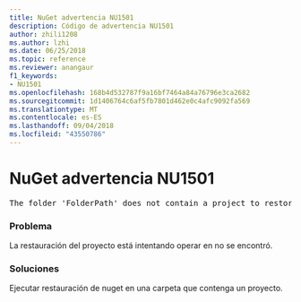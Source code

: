 ```yaml
---
title: NuGet advertencia NU1501
description: Código de advertencia NU1501
author: zhili1208
ms.author: lzhi
ms.date: 06/25/2018
ms.topic: reference
ms.reviewer: anangaur
f1_keywords:
- NU1501
ms.openlocfilehash: 168b4d532787f9a16bf7464a84a76796e3ca2682
ms.sourcegitcommit: 1d1406764c6af5fb7801d462e0c4afc9092fa569
ms.translationtype: MT
ms.contentlocale: es-ES
ms.lasthandoff: 09/04/2018
ms.locfileid: "43550786"
---
```

# <a name="nuget-warning-nu1501"></a>NuGet advertencia NU1501

<pre>The folder 'FolderPath' does not contain a project to restore.</pre>


### <a name="issue"></a>Problema
La restauración del proyecto está intentando operar en no se encontró. 

### <a name="solution"></a>Soluciones
Ejecutar restauración de nuget en una carpeta que contenga un proyecto. 
